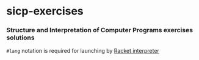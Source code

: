 # sicp-exercises
### Structure and Interpretation of Computer Programs exercises solutions

`#lang` notation is required for launching by [Racket interpreter](http://racket-lang.org/)

